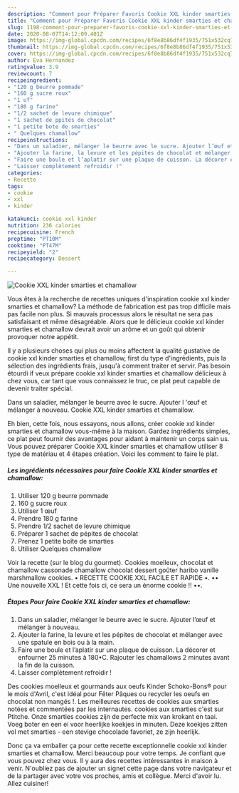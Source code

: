 ```yaml
---
description: "Comment pour Préparer Favoris Cookie XXL kinder smarties et chamallow"
title: "Comment pour Préparer Favoris Cookie XXL kinder smarties et chamallow"
slug: 1198-comment-pour-preparer-favoris-cookie-xxl-kinder-smarties-et-chamallow
date: 2020-08-07T14:12:09.401Z
image: https://img-global.cpcdn.com/recipes/6f8e8b86df4f1935/751x532cq70/cookie-xxl-kinder-smarties-et-chamallow-photo-principale-de-la-recette.jpg
thumbnail: https://img-global.cpcdn.com/recipes/6f8e8b86df4f1935/751x532cq70/cookie-xxl-kinder-smarties-et-chamallow-photo-principale-de-la-recette.jpg
cover: https://img-global.cpcdn.com/recipes/6f8e8b86df4f1935/751x532cq70/cookie-xxl-kinder-smarties-et-chamallow-photo-principale-de-la-recette.jpg
author: Eva Hernandez
ratingvalue: 3.9
reviewcount: 7
recipeingredient:
- "120 g beurre pommade"
- "160 g sucre roux"
- "1 uf"
- "180 g farine"
- "1/2 sachet de levure chimique"
- "1 sachet de ppites de chocolat"
- "1 petite bote de smarties"
- " Quelques chamallow"
recipeinstructions:
- "Dans un saladier, mélanger le beurre avec le sucre. Ajouter l’œuf et mélanger à nouveau."
- "Ajouter la farine, la levure et les pépites de chocolat et mélanger avec une spatule en bois ou à la main."
- "Faire une boule et l’aplatir sur une plaque de cuisson. La décorer et enfourner 25 minutes à 180•C. Rajouter les chamallows 2 minutes avant la fin de la cuisson."
- "Laisser complètement refroidir !"
categories:
- Recette
tags:
- cookie
- xxl
- kinder

katakunci: cookie xxl kinder 
nutrition: 236 calories
recipecuisine: French
preptime: "PT10M"
cooktime: "PT47M"
recipeyield: "2"
recipecategory: Dessert

---
```



![Cookie XXL kinder smarties et chamallow](https://img-global.cpcdn.com/recipes/6f8e8b86df4f1935/751x532cq70/cookie-xxl-kinder-smarties-et-chamallow-photo-principale-de-la-recette.jpg)

Vous êtes à la recherche de recettes uniques d'inspiration cookie xxl kinder smarties et chamallow? La méthode de fabrication est pas trop difficile mais pas facile non plus. Si mauvais processus alors le résultat ne sera pas satisfaisant et même désagréable. Alors que le délicieux cookie xxl kinder smarties et chamallow devrait avoir un arôme et un goût qui obtenir provoquer notre appétit.

Il y a plusieurs choses qui plus ou moins affectent la qualité gustative de cookie xxl kinder smarties et chamallow, first du type d'ingrédients, puis la sélection des ingrédients frais, jusqu'à comment traiter et servir. Pas besoin étourdi if veux prépare cookie xxl kinder smarties et chamallow délicieux à chez vous, car tant que vous connaissez le truc, ce plat peut capable de devenir traiter spécial.

Dans un saladier, mélanger le beurre avec le sucre. Ajouter l &#39;œuf et mélanger à nouveau. Cookie XXL kinder smarties et chamallow.


Eh bien, cette fois, nous essayons, nous allons, créer cookie xxl kinder smarties et chamallow vous-même à la maison. Gardez ingrédients simples, ce plat peut fournir des avantages pour aidant à maintenir un corps sain us. Vous pouvez préparer Cookie XXL kinder smarties et chamallow utiliser 8 type de matériau et 4 étapes création. Voici les comment to faire le plat.

<!--inarticleads1-->

##### Les ingrédients nécessaires pour faire Cookie XXL kinder smarties et chamallow:

1. Utiliser 120 g beurre pommade
1.  160 g sucre roux
1. Utiliser 1 œuf
1. Prendre 180 g farine
1. Prendre 1/2 sachet de levure chimique
1. Préparer 1 sachet de pépites de chocolat
1. Prenez 1 petite boîte de smarties
1. Utiliser  Quelques chamallow


Voir la recette (sur le blog du gourmet). Cookies moelleux, chocolat et chamallow cassonade chamallow chocolat dessert goûter haribo vanille marshmallow cookies. • RECETTE COOKIE XXL FACILE ET RAPIDE •. •• Une nouvelle XXL ! Et cette fois ci, ce sera un énorme cookie !! ••. 

<!--inarticleads2-->

##### Étapes Pour faire Cookie XXL kinder smarties et chamallow:

1. Dans un saladier, mélanger le beurre avec le sucre. Ajouter l’œuf et mélanger à nouveau.
1. Ajouter la farine, la levure et les pépites de chocolat et mélanger avec une spatule en bois ou à la main.
1. Faire une boule et l’aplatir sur une plaque de cuisson. La décorer et enfourner 25 minutes à 180•C. Rajouter les chamallows 2 minutes avant la fin de la cuisson.
1. Laisser complètement refroidir !


Des cookies moelleux et gourmands aux oeufs Kinder Schoko-Bons® pour le mois d&#39;Avril, c&#39;est idéal pour Fêter Pâques ou recycler les oeufs en chocolat non mangés !. Les meilleures recettes de cookies aux smarties notées et commentées par les internautes. cookies aux smarties c&#39;est sur Ptitche. Onze smarties cookies zijn de perfecte mix van krokant en taai. Voeg boter en een ei voor heerlijke koekjes in minuten. Deze koekjes zitten vol met smarties - een stevige chocolade favoriet, ze zijn heerlijk. 


Donc ça va emballer ça pour cette recette exceptionnelle cookie xxl kinder smarties et chamallow. Merci beaucoup pour votre temps. Je confiant que vous pouvez chez vous. Il y aura des recettes  intéressantes in maison à venir. N'oubliez pas de ajouter un signet cette page dans votre navigateur et de la partager avec votre vos proches, amis et collègue. Merci d'avoir lu. Allez cuisiner!
